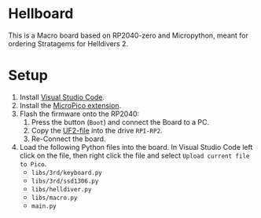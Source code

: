 # Hellboard

This is a Macro board based on RP2040-zero and Micropython, meant for ordering Stratagems for Helldivers 2.

# Setup

1. Install [Visual Studio Code](https://code.visualstudio.com/).
2. Install the [MicroPico extension](https://marketplace.visualstudio.com/items?itemName=paulober.pico-w-go).
3. Flash the firmware onto the RP2040:
    1. Press the button (`Boot`) and connect the Board to a PC.
    2. Copy the [UF2-file](https://github.com/frfrh/Hellboard/blob/master/Firmware/libs/3rd/firmware_with_HID_support.v.1.17.uf2) into the drive `RPI-RP2`.
    3. Re-Connect the board.
4. Load the following Python files into the board. In Visual Studio Code left click on the file, then right click the file and select `Upload current file to Pico`.
    - `libs/3rd/keyboard.py`
    - `libs/3rd/ssd1306.py`
    - `libs/helldiver.py`
    - `libs/macro.py`
    - `main.py`